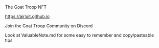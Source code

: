 The Goat Troop NFT

https://airluit.github.io

Join the Goat Troop Community on Discord

Look at ValuableNote.md for some easy to remember and copy/pasteable tips

